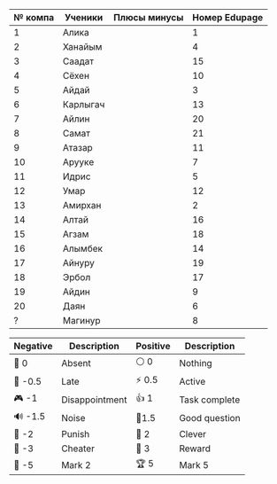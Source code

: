 | № компа | Ученики  | Плюсы минусы | Номер Edupage |
| ------- | -------- | ------------ | ------------- |
| 1       | Алика    |              | 1             |
| 2       | Ханайым  |              | 4             |
| 3       | Саадат   |              | 15            |
| 4       | Сёхен    |              | 10            |
| 5       | Айдай    |              | 3             |
| 6       | Карлыгач |              | 13            |
| 7       | Айлин    |              | 20            |
| 8       | Самат    |              | 21            |
| 9       | Атазар   |              | 11            |
| 10      | Арууке   |              | 7             |
| 11      | Идрис    |              | 5             |
| 12      | Умар     |              | 12            |
| 13      | Амирхан  |              | 2             |
| 14      | Алтай    |              | 16            |
| 15      | Агзам    |              | 18            |
| 16      | Алымбек  |              | 14            |
| 17      | Айнуру   |              | 19            |
| 18      | Эрбол    |              | 17            |
| 19      | Айдин    |              | 9             |
| 20      | Даян     |              | 6             |
| ?       | Магинур  |              | 8             |

| Negative | Description    | Positive | Description   |
| -------- | -------------- | -------- | ------------- |
| 👻 0     | Absent         | ⚪ 0      | Nothing       |
| 🔔 -0.5  | Late           | ⚡ 0.5    | Active        |
| 🎮 -1    | Disappointment | 👍 1     | Task complete |
| 🔊 -1.5  | Noise          | 🧐1.5    | Good question |
| 👺 -2    | Punish         | 🔑 2     | Clever        |
| 🐒 -3    | Cheater        | 🏅️ 3    | Reward        |
| 🏴 -5    | Mark 2         | 🏆 5     | Mark 5        |
